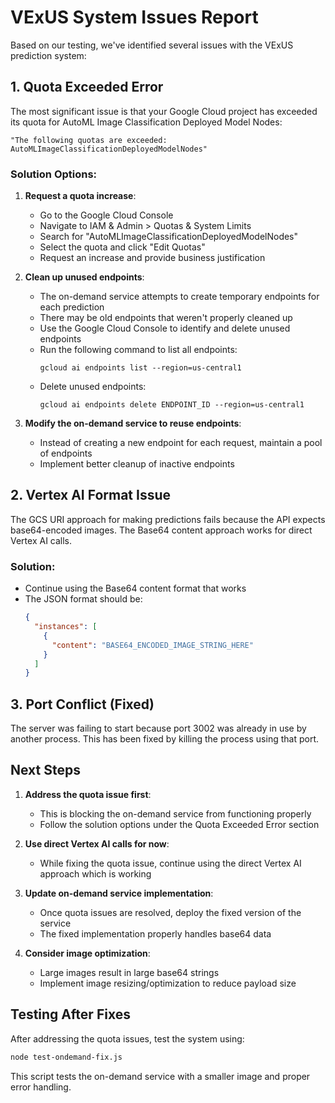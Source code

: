 # VExUS System Issues Report

Based on our testing, we've identified several issues with the VExUS prediction system:

## 1. Quota Exceeded Error

The most significant issue is that your Google Cloud project has exceeded its quota for AutoML Image Classification Deployed Model Nodes:

```
"The following quotas are exceeded: AutoMLImageClassificationDeployedModelNodes"
```

### Solution Options:

1. **Request a quota increase**:
   - Go to the Google Cloud Console
   - Navigate to IAM & Admin > Quotas & System Limits
   - Search for "AutoMLImageClassificationDeployedModelNodes"
   - Select the quota and click "Edit Quotas"
   - Request an increase and provide business justification

2. **Clean up unused endpoints**:
   - The on-demand service attempts to create temporary endpoints for each prediction
   - There may be old endpoints that weren't properly cleaned up
   - Use the Google Cloud Console to identify and delete unused endpoints
   - Run the following command to list all endpoints:
     ```
     gcloud ai endpoints list --region=us-central1
     ```
   - Delete unused endpoints:
     ```
     gcloud ai endpoints delete ENDPOINT_ID --region=us-central1
     ```

3. **Modify the on-demand service to reuse endpoints**:
   - Instead of creating a new endpoint for each request, maintain a pool of endpoints
   - Implement better cleanup of inactive endpoints

## 2. Vertex AI Format Issue

The GCS URI approach for making predictions fails because the API expects base64-encoded images. The Base64 content approach works for direct Vertex AI calls.

### Solution:
- Continue using the Base64 content format that works
- The JSON format should be:
  ```json
  {
    "instances": [
      {
        "content": "BASE64_ENCODED_IMAGE_STRING_HERE"
      }
    ]
  }
  ```

## 3. Port Conflict (Fixed)

The server was failing to start because port 3002 was already in use by another process. This has been fixed by killing the process using that port.

## Next Steps

1. **Address the quota issue first**:
   - This is blocking the on-demand service from functioning properly
   - Follow the solution options under the Quota Exceeded Error section

2. **Use direct Vertex AI calls for now**:
   - While fixing the quota issue, continue using the direct Vertex AI approach which is working

3. **Update on-demand service implementation**:
   - Once quota issues are resolved, deploy the fixed version of the service
   - The fixed implementation properly handles base64 data

4. **Consider image optimization**:
   - Large images result in large base64 strings
   - Implement image resizing/optimization to reduce payload size

## Testing After Fixes

After addressing the quota issues, test the system using:

```bash
node test-ondemand-fix.js
```

This script tests the on-demand service with a smaller image and proper error handling. 